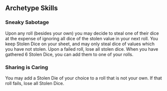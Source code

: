 ## Archetype Skills
### Sneaky Sabotage
Upon any roll (besides your own) you may decide to steal one of their dice at the expense of ignoring all dice of the stolen value in your next roll. You keep Stolen Dice on your sheet, and may only steal dice of values which you have not stolen. Upon a failed roll, lose all stolen dice. When you have gathered 6 Stolen Dice, you can add them to one of your rolls.
### Sharing is Caring
You may add a Stolen Die of your choice to a roll that is not your own. If that roll fails, lose all Stolen Dice.